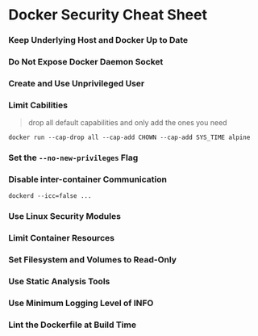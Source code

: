 # Docker Security Cheat Sheet

### Keep Underlying Host and Docker Up to Date

### Do Not Expose Docker Daemon Socket

### Create and Use Unprivileged User

### Limit Cabilities

> drop all default capabilities and only add the ones you need

```console
docker run --cap-drop all --cap-add CHOWN --cap-add SYS_TIME alpine
```

### Set the `--no-new-privileges` Flag

### Disable inter-container Communication

```console
dockerd --icc=false ...
```

### Use Linux Security Modules

### Limit Container Resources

### Set Filesystem and Volumes to Read-Only

### Use Static Analysis Tools

### Use Minimum Logging Level of INFO

### Lint the Dockerfile at Build Time
